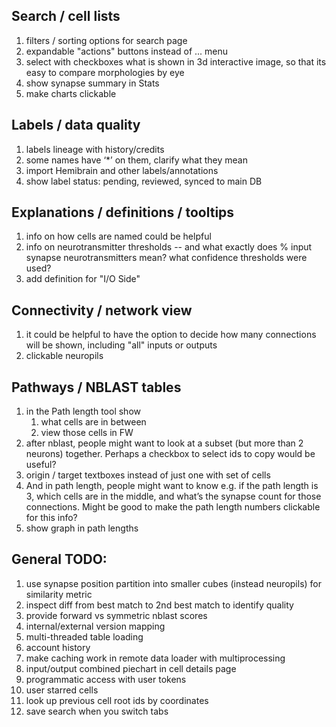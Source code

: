 ## Search / cell lists
1. filters / sorting options for search page
1. expandable "actions" buttons instead of ... menu
1. select with checkboxes what is shown in 3d interactive image, so that its easy to compare morphologies by eye
1. show synapse summary in Stats 
1. make charts clickable

## Labels / data quality
1. labels lineage with history/credits
1. some names have ‘*’ on them, clarify what they mean
1. import Hemibrain and other labels/annotations
1. show label status: pending, reviewed, synced to main DB

## Explanations / definitions / tooltips
1. info on how cells are named could be helpful
1. info on neurotransmitter thresholds -- and what exactly does % input synapse neurotransmitters mean? what 
   confidence thresholds were used?
1. add definition for "I/O Side"

## Connectivity / network view
1. it could be helpful to have the option to decide how many connections will be shown, including "all" inputs or outputs
1. clickable neuropils

## Pathways / NBLAST tables
1. in the Path length tool show
   1. what cells are in between 
   1. view those cells in FW
1. after nblast, people might want to look at a subset (but more than 2 neurons) together. Perhaps a checkbox to select ids to copy would be useful?
1. origin / target textboxes instead of just one with set of cells
1. And in path length, people might want to know e.g. if the path length is 3, which cells are in the middle, and what’s 
   the synapse count for those connections. Might be good to make the path length numbers clickable for this info?
1. show graph in path lengths

## General TODO:
1. use synapse position partition into smaller cubes (instead neuropils) for similarity metric
1. inspect diff from best match to 2nd best match to identify quality
1. provide forward vs symmetric nblast scores
1. internal/external version mapping
1. multi-threaded table loading
1. account history
1. make caching work in remote data loader with multiprocessing
1. input/output combined piechart in cell details page
1. programmatic access with user tokens
1. user starred cells
1. look up previous cell root ids by coordinates
1. save search when you switch tabs
 
